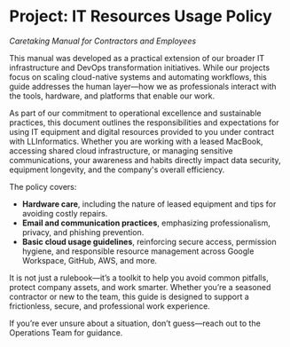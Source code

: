 # Project: IT Resources Usage Policy

_Caretaking Manual for Contractors and Employees_

This manual was developed as a practical extension of our broader IT infrastructure and DevOps transformation initiatives. While our projects focus on scaling cloud-native systems and automating workflows, this guide addresses the human layer—how we as professionals interact with the tools, hardware, and platforms that enable our work.

As part of our commitment to operational excellence and sustainable practices, this document outlines the responsibilities and expectations for using IT equipment and digital resources provided to you under contract with LLInformatics. Whether you are working with a leased MacBook, accessing shared cloud infrastructure, or managing sensitive communications, your awareness and habits directly impact data security, equipment longevity, and the company's overall efficiency.

The policy covers:

- **Hardware care**, including the nature of leased equipment and tips for avoiding costly repairs.
- **Email and communication practices**, emphasizing professionalism, privacy, and phishing prevention.
- **Basic cloud usage guidelines**, reinforcing secure access, permission hygiene, and responsible resource management across Google Workspace, GitHub, AWS, and more.

It is not just a rulebook—it’s a toolkit to help you avoid common pitfalls, protect company assets, and work smarter. Whether you’re a seasoned contractor or new to the team, this guide is designed to support a frictionless, secure, and professional work experience.

If you’re ever unsure about a situation, don’t guess—reach out to the Operations Team for guidance.
